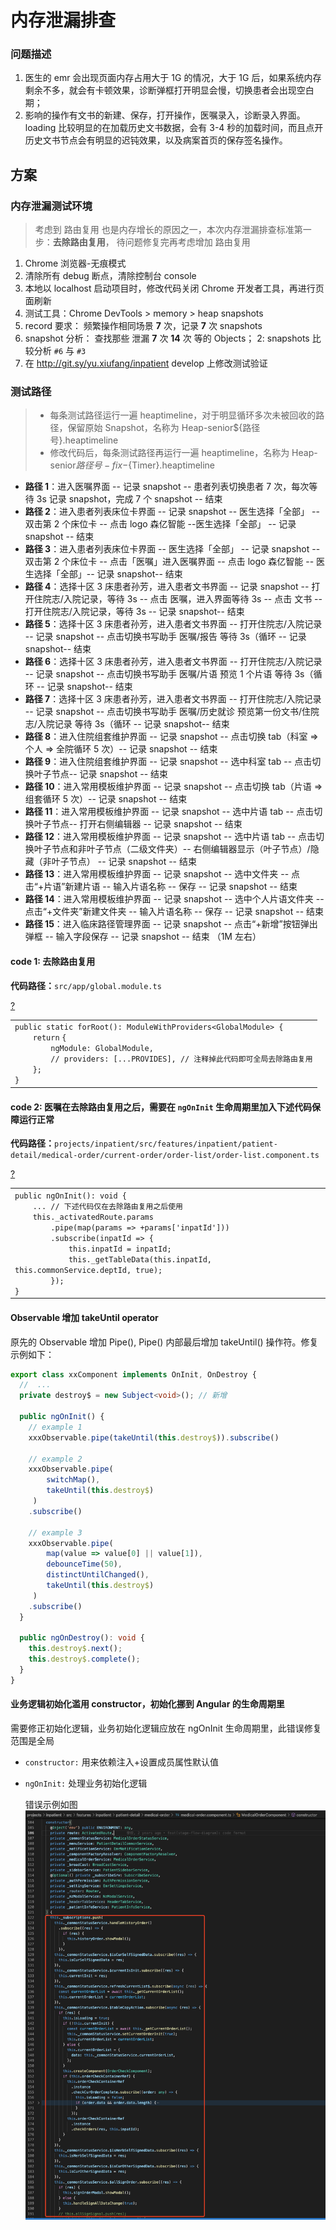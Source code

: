 
# 内存泄漏排查

### 问题描述

1.  医生的 emr 会出现页面内存占用大于 1G 的情况，大于 1G 后，如果系统内存剩余不多，就会有卡顿效果，诊断弹框打开明显会慢，切换患者会出现空白期；
2.  影响的操作有文书的新建、保存，打开操作，医嘱录入，诊断录入界面。loading 比较明显的在加载历史文书数据，会有 3-4 秒的加载时间，而且点开历史文书节点会有明显的迟钝效果，以及病案首页的保存签名操作。

## 方案

### 内存泄漏测试环境

> 考虑到 路由复用 也是内存增长的原因之一，本次内存泄漏排查标准第一步：**去除路由复用**， 待问题修复完再考虑增加 路由复用

1.  Chrome 浏览器-无痕模式
2.  清除所有 debug 断点，清除控制台 console
3.  本地以 localhost 启动项目时，修改代码关闭 Chrome 开发者工具，再进行页面刷新
4.  测试工具：Chrome DevTools > memory > heap snapshots
5.  record 要求： 频繁操作相同场景 **7** 次，记录 **7** 次 snapshots
6.  snapshot 分析： 查找那些 泄漏 **7** 次 **14** 次 等的 Objects； 2: snapshots 比较分析 `#6` 与 `#3`
7.  在 http://git.sy/yu.xiufang/inpatient develop 上修改测试验证

### 测试路径

> - 每条测试路径运行一遍 heaptimeline，对于明显循环多次未被回收的路径，保留原始 Snapshot，名称为 Heap-senior${路径号}.heaptimeline
> - 修改代码后，每条测试路径再运行一遍 heaptimeline，名称为 Heap-senior${路径号}-fix-${Timer}.heaptimeline

- **路径 1**：进入医嘱界面 -- 记录 snapshot -- 患者列表切换患者 7 次，每次等待 3s 记录 snapshot，完成 7 个 snapshot -- 结束
- **路径 2**：进入患者列表床位卡界面 -- 记录 snapshot -- 医生选择「全部」 -- 双击第 2 个床位卡 -- 点击 logo 森亿智能 --医生选择「全部」 -- 记录 snapshot -- 结束
- **路径 3**：进入患者列表床位卡界面 -- 医生选择「全部」 -- 记录 snapshot -- 双击第 2 个床位卡 -- 点击「医嘱」进入医嘱界面 -- 点击 logo 森亿智能 -- 医生选择「全部」-- 记录 snapshot-- 结束
- **路径 4**：选择十区 3 床患者孙芳，进入患者文书界面 -- 记录 snapshot -- 打开住院志/入院记录，等待 3s -- 点击 医嘱，进入界面等待 3s -- 点击 文书 -- 打开住院志/入院记录，等待 3s -- 记录 snapshot-- 结束
- **路径 5**：选择十区 3 床患者孙芳，进入患者文书界面 -- 打开住院志/入院记录 -- 记录 snapshot -- 点击切换书写助手 医嘱/报告 等待 3s（循环 -- 记录 snapshot-- 结束
- **路径 6**：选择十区 3 床患者孙芳，进入患者文书界面 -- 打开住院志/入院记录 -- 记录 snapshot -- 点击切换书写助手 医嘱/片语 预览 1 个片语 等待 3s（循环 -- 记录 snapshot-- 结束
- **路径 7**：选择十区 3 床患者孙芳，进入患者文书界面 -- 打开住院志/入院记录 -- 记录 snapshot -- 点击切换书写助手 医嘱/历史就诊 预览第一份文书/住院志/入院记录 等待 3s（循环 -- 记录 snapshot-- 结束
- **路径 8**：进入住院组套维护界面 -- 记录 snapshot -- 点击切换 tab（科室 => 个人 => 全院循环 5 次）-- 记录 snapshot -- 结束
- **路径 9**：进入住院组套维护界面 -- 记录 snapshot -- 选中科室 tab -- 点击切换叶子节点-- 记录 snapshot -- 结束
- **路径 10**：进入常用模板维护界面 -- 记录 snapshot -- 点击切换 tab（片语 => 组套循环 5 次）-- 记录 snapshot -- 结束
- **路径 11**：进入常用模板维护界面 -- 记录 snapshot -- 选中片语 tab -- 点击切换叶子节点-- 打开右侧编辑器 -- 记录 snapshot -- 结束
- **路径 12**：进入常用模板维护界面 -- 记录 snapshot -- 选中片语 tab -- 点击切换叶子节点和非叶子节点（二级文件夹）-- 右侧编辑器显示（叶子节点）/隐藏（非叶子节点） -- 记录 snapshot -- 结束
- **路径 13**：进入常用模板维护界面 -- 记录 snapshot -- 选中文件夹 -- 点击“+片语”新建片语 -- 输入片语名称 -- 保存 -- 记录 snapshot -- 结束
- **路径 14**：进入常用模板维护界面 -- 记录 snapshot -- 选中个人片语文件夹 -- 点击“+文件夹”新建文件夹 -- 输入片语名称 -- 保存 -- 记录 snapshot -- 结束
- **路径 15**：进入临床路径管理界面 -- 记录 snapshot -- 点击“+新增”按钮弹出弹框 -- 输入字段保存 -- 记录 snapshot -- 结束 （1M 左右）

#### code 1: 去除路由复用

**代码路径：**`src/app/global.module.ts`

[?](#)

<table border="0" cellpadding="0" cellspacing="0"><tbody><tr><td class="code"><div class="container" title="Hint: double-click to select code"><div class="line number1 index0 alt2"><code class="js plain">public static forRoot(): ModuleWithProviders&lt;GlobalModule&gt; {</code></div><div class="line number2 index1 alt1"><code class="js spaces">&nbsp;&nbsp;&nbsp;&nbsp;</code><code class="js keyword">return</code> <code class="js plain">{</code></div><div class="line number3 index2 alt2"><code class="js spaces">&nbsp;&nbsp;&nbsp;&nbsp;&nbsp;&nbsp;&nbsp;&nbsp;</code><code class="js plain">ngModule: GlobalModule,</code></div><div class="line number4 index3 alt1"><code class="js spaces">&nbsp;&nbsp;&nbsp;&nbsp;&nbsp;&nbsp;&nbsp;&nbsp;</code><code class="js comments">// providers: [...PROVIDES], // 注释掉此代码即可全局去除路由复用</code></div><div class="line number5 index4 alt2"><code class="js spaces">&nbsp;&nbsp;&nbsp;&nbsp;</code><code class="js plain">};</code></div><div class="line number6 index5 alt1"><code class="js plain">}</code></div></div></td></tr></tbody></table>

#### code 2: 医嘱在去除路由复用之后，需要在 `ngOnInit` 生命周期里加入下述代码保障运行正常

**代码路径：**`projects/inpatient/src/features/inpatient/patient-detail/medical-order/current-order/order-list/order-list.component.ts`

[?](#)

<table border="0" cellpadding="0" cellspacing="0"><tbody><tr><td class="code"><div class="container" title="Hint: double-click to select code"><div class="line number1 index0 alt2"><code class="js plain">public ngOnInit(): void {</code></div><div class="line number2 index1 alt1"><code class="js spaces">&nbsp;&nbsp;&nbsp;&nbsp;</code><code class="js plain">... </code><code class="js comments">// 下述代码仅在去除路由复用之后使用</code></div><div class="line number3 index2 alt2"><code class="js spaces">&nbsp;&nbsp;&nbsp;&nbsp;</code><code class="js keyword">this</code><code class="js plain">._activatedRoute.params</code></div><div class="line number4 index3 alt1"><code class="js spaces">&nbsp;&nbsp;&nbsp;&nbsp;&nbsp;&nbsp;&nbsp;&nbsp;</code><code class="js plain">.pipe(map(params =&gt; +params[</code><code class="js string">'inpatId'</code><code class="js plain">]))</code></div><div class="line number5 index4 alt2"><code class="js spaces">&nbsp;&nbsp;&nbsp;&nbsp;&nbsp;&nbsp;&nbsp;&nbsp;</code><code class="js plain">.subscribe(inpatId =&gt; {</code></div><div class="line number6 index5 alt1"><code class="js spaces">&nbsp;&nbsp;&nbsp;&nbsp;&nbsp;&nbsp;&nbsp;&nbsp;&nbsp;&nbsp;&nbsp;&nbsp;</code><code class="js keyword">this</code><code class="js plain">.inpatId = inpatId;</code></div><div class="line number7 index6 alt2"><code class="js spaces">&nbsp;&nbsp;&nbsp;&nbsp;&nbsp;&nbsp;&nbsp;&nbsp;&nbsp;&nbsp;&nbsp;&nbsp;</code><code class="js keyword">this</code><code class="js plain">._getTableData(</code><code class="js keyword">this</code><code class="js plain">.inpatId, </code><code class="js keyword">this</code><code class="js plain">.commonService.deptId, </code><code class="js keyword">true</code><code class="js plain">);</code></div><div class="line number8 index7 alt1"><code class="js spaces">&nbsp;&nbsp;&nbsp;&nbsp;&nbsp;&nbsp;&nbsp;&nbsp;</code><code class="js plain">});</code></div><div class="line number9 index8 alt2"><code class="js plain">}</code></div></div></td></tr></tbody></table>

#### Observable 增加 takeUntil operator

原先的 Observable 增加 Pipe(), Pipe() 内部最后增加 takeUntil() 操作符。修复示例如下：

```Typescript
export class xxComponent implements OnInit, OnDestroy {
  //  ...
  private destroy$ = new Subject<void>(); // 新增

  public ngOnInit() {
    // example 1
    xxxObservable.pipe(takeUntil(this.destroy$)).subscribe()

    // example 2
    xxxObservable.pipe(
        switchMap(),
        takeUntil(this.destroy$)
     )
    .subscribe()

    // example 3
    xxxObservable.pipe(
        map(value => value[0] || value[1]),
        debounceTime(50),
        distinctUntilChanged(),
        takeUntil(this.destroy$)
     )
    .subscribe()
  }

  public ngOnDestroy(): void {
    this.destroy$.next();
    this.destroy$.complete();
  }
}
```

#### 业务逻辑初始化滥用 constructor，初始化挪到 Angular 的生命周期里

需要修正初始化逻辑，业务初始化逻辑应放在 ngOnInit 生命周期里，此错误修复范围是全局

- `constructor:` 用来依赖注入+设置成员属性默认值
- `ngOnInit:` 处理业务初始化逻辑

  错误示例如图
  ![](./constructor滥用.png)
